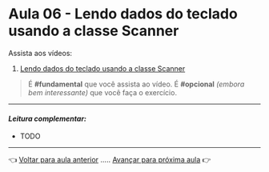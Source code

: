 # Aula 06 - Lendo dados do teclado usando a classe Scanner

Assista aos vídeos: 

  1. [Lendo dados do teclado usando a classe Scanner](https://youtu.be/Z6Y8zupCKfk)

> É **#fundamental** que você assista ao vídeo. É **#opcional** _(embora bem interessante)_ que você faça o exercício.

---

#### _Leitura complementar:_

* TODO

---

👈 [Voltar para aula anterior](../aula05/aula.md) ..... [Avançar para próxima aula](../aula07/aula.md) 👉